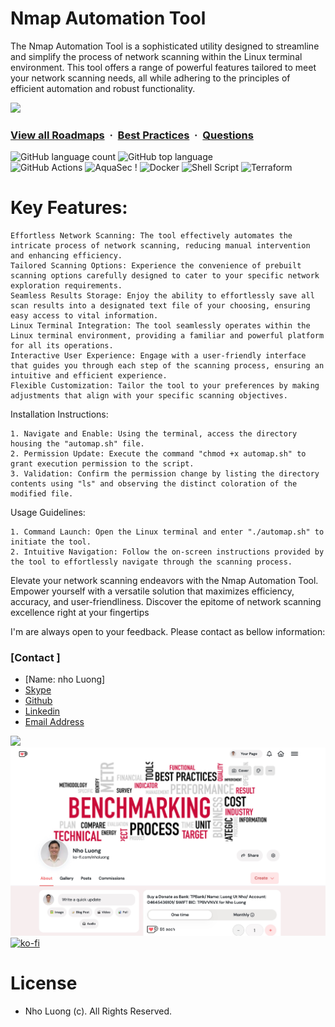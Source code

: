 # Nmap Automation Tool

The Nmap Automation Tool is a sophisticated utility designed to streamline and simplify the process of network scanning within the Linux terminal environment. This tool offers a range of powerful features tailored to meet your network scanning needs, all while adhering to the principles of efficient automation and robust functionality.

![](https://i.imgur.com/waxVImv.png)
### [View all Roadmaps](https://github.com/nholuongut/all-roadmaps) &nbsp;&middot;&nbsp; [Best Practices](https://github.com/nholuongut/all-roadmaps/blob/main/public/best-practices/) &nbsp;&middot;&nbsp; [Questions](https://www.linkedin.com/in/nholuong/)

![GitHub language count](https://img.shields.io/github/languages/count/ashleymichaelwilliams/aws-sandbox) ![GitHub top language](https://img.shields.io/github/languages/top/ashleymichaelwilliams/aws-sandbox)<br>
![GitHub Actions](https://img.shields.io/badge/github%20actions-%232671E5.svg?style=for-the-badge&logo=githubactions&logoColor=white) ![AquaSec](https://img.shields.io/badge/aqua-%231904DA.svg?style=for-the-badge&logo=aqua&logoColor=#0018A8) !
![Docker](https://img.shields.io/badge/docker-%230db7ed.svg?style=for-the-badge&logo=docker&logoColor=white) ![Shell Script](https://img.shields.io/badge/shell_script-%23121011.svg?style=for-the-badge&logo=gnu-bash&logoColor=white) ![Terraform](https://img.shields.io/badge/terraform-%235835CC.svg?style=for-the-badge&logo=terraform&logoColor=white)
<br>

# Key Features:

    Effortless Network Scanning: The tool effectively automates the intricate process of network scanning, reducing manual intervention and enhancing efficiency.
    Tailored Scanning Options: Experience the convenience of prebuilt scanning options carefully designed to cater to your specific network exploration requirements.
    Seamless Results Storage: Enjoy the ability to effortlessly save all scan results into a designated text file of your choosing, ensuring easy access to vital information.
    Linux Terminal Integration: The tool seamlessly operates within the Linux terminal environment, providing a familiar and powerful platform for all its operations.
    Interactive User Experience: Engage with a user-friendly interface that guides you through each step of the scanning process, ensuring an intuitive and efficient experience.
    Flexible Customization: Tailor the tool to your preferences by making adjustments that align with your specific scanning objectives.

Installation Instructions:

    1. Navigate and Enable: Using the terminal, access the directory housing the "automap.sh" file.
    2. Permission Update: Execute the command "chmod +x automap.sh" to grant execution permission to the script.
    3. Validation: Confirm the permission change by listing the directory contents using "ls" and observing the distinct coloration of the modified file.

Usage Guidelines:

    1. Command Launch: Open the Linux terminal and enter "./automap.sh" to initiate the tool.
    2. Intuitive Navigation: Follow the on-screen instructions provided by the tool to effortlessly navigate through the scanning process.

Elevate your network scanning endeavors with the Nmap Automation Tool. Empower yourself with a versatile solution that maximizes efficiency, accuracy, and user-friendliness. Discover the epitome of network scanning excellence right at your fingertips

I'm are always open to your feedback.  Please contact as bellow information:
### [Contact ]
* [Name: nho Luong]
* [Skype](luongutnho_skype)
* [Github](https://github.com/nholuongut/)
* [Linkedin](https://www.linkedin.com/in/nholuong/)
* [Email Address](luongutnho@hotmail.com)

![](https://i.imgur.com/waxVImv.png)
![](bitfield.png)
[![ko-fi](https://ko-fi.com/img/githubbutton_sm.svg)](https://ko-fi.com/nholuong)

# License
* Nho Luong (c). All Rights Reserved.